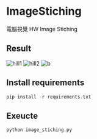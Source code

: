 # ImageStiching 

電腦視覺 HW Image Stiching <br>
## Result
![hill1](https://user-images.githubusercontent.com/49235533/210210352-85dd2661-7d4d-46f6-bfdd-55b3a2694fdd.JPG)
![hill2](https://user-images.githubusercontent.com/49235533/210210361-e137fcbf-fbe2-4159-9ce2-2b3d715fbb9b.JPG)
![b](https://user-images.githubusercontent.com/49235533/210210376-2b9771ef-15fc-4773-9804-c5349f6ee3ef.jpg)


## Install requirements
```C
pip install -r requirements.txt
```

## Exeucte
```C
python image_stiching.py
```

